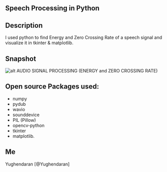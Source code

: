 ## Speech Processing in Python 

## Description

I used python to find Energy and Zero Crossing Rate of a speech signal and visualize it in tkinter & matplotlib. 

## Snapshot

![alt AUDIO SIGNAL PROCESSING (ENERGY and ZERO CROSSING RATE)](https://i.ibb.co/2scf4nb/Capture13.png)

## Open source Packages used: 
* numpy
* pydub
* wavio
* sounddevice
* PIL (Pillow)
* opencv-python
* tkinter 
* matplotlib.

## Me

Yughendaran
[@Yughendaran]
